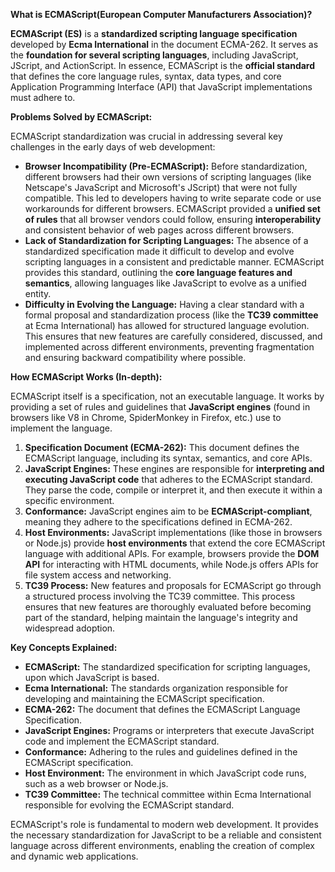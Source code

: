 **What is ECMAScript(European Computer Manufacturers Association)?**

**ECMAScript (ES)** is a **standardized scripting language specification** developed by **Ecma International** in the document ECMA-262. It serves as the **foundation for several scripting languages**, including JavaScript, JScript, and ActionScript. In essence, ECMAScript is the **official standard** that defines the core language rules, syntax, data types, and core Application Programming Interface (API) that JavaScript implementations must adhere to.

**Problems Solved by ECMAScript:**

ECMAScript standardization was crucial in addressing several key challenges in the early days of web development:

*   **Browser Incompatibility (Pre-ECMAScript):** Before standardization, different browsers had their own versions of scripting languages (like Netscape's JavaScript and Microsoft's JScript) that were not fully compatible. This led to developers having to write separate code or use workarounds for different browsers. ECMAScript provided a **unified set of rules** that all browser vendors could follow, ensuring **interoperability** and consistent behavior of web pages across different browsers.
*   **Lack of Standardization for Scripting Languages:** The absence of a standardized specification made it difficult to develop and evolve scripting languages in a consistent and predictable manner. ECMAScript provides this standard, outlining the **core language features and semantics**, allowing languages like JavaScript to evolve as a unified entity.
*   **Difficulty in Evolving the Language:** Having a clear standard with a formal proposal and standardization process (like the **TC39 committee** at Ecma International) has allowed for structured language evolution. This ensures that new features are carefully considered, discussed, and implemented across different environments, preventing fragmentation and ensuring backward compatibility where possible.

**How ECMAScript Works (In-depth):**

ECMAScript itself is a specification, not an executable language. It works by providing a set of rules and guidelines that **JavaScript engines** (found in browsers like V8 in Chrome, SpiderMonkey in Firefox, etc.) use to implement the language.

1.  **Specification Document (ECMA-262):** This document defines the ECMAScript language, including its syntax, semantics, and core APIs.
2.  **JavaScript Engines:** These engines are responsible for **interpreting and executing JavaScript code** that adheres to the ECMAScript standard. They parse the code, compile or interpret it, and then execute it within a specific environment.
3.  **Conformance:** JavaScript engines aim to be **ECMAScript-compliant**, meaning they adhere to the specifications defined in ECMA-262.
4.  **Host Environments:** JavaScript implementations (like those in browsers or Node.js) provide **host environments** that extend the core ECMAScript language with additional APIs. For example, browsers provide the **DOM API** for interacting with HTML documents, while Node.js offers APIs for file system access and networking.
5.  **TC39 Process:** New features and proposals for ECMAScript go through a structured process involving the TC39 committee. This process ensures that new features are thoroughly evaluated before becoming part of the standard, helping maintain the language's integrity and widespread adoption.

**Key Concepts Explained:**

*   **ECMAScript:** The standardized specification for scripting languages, upon which JavaScript is based.
*   **Ecma International:** The standards organization responsible for developing and maintaining the ECMAScript specification.
*   **ECMA-262:** The document that defines the ECMAScript Language Specification.
*   **JavaScript Engines:** Programs or interpreters that execute JavaScript code and implement the ECMAScript standard.
*   **Conformance:** Adhering to the rules and guidelines defined in the ECMAScript specification.
*   **Host Environment:** The environment in which JavaScript code runs, such as a web browser or Node.js.
*   **TC39 Committee:** The technical committee within Ecma International responsible for evolving the ECMAScript standard.

ECMAScript's role is fundamental to modern web development. It provides the necessary standardization for JavaScript to be a reliable and consistent language across different environments, enabling the creation of complex and dynamic web applications.
